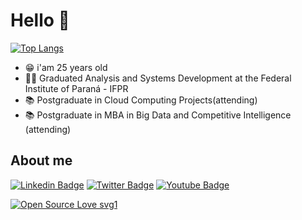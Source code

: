 # Hello 👋

[![Top Langs](https://github-readme-stats.vercel.app/api/top-langs/?username=trallerd&layout=compact&theme=dracula)](https://github.com/trallerd/github-readme-stats) 

- :grin:	i'am 25 years old
- :woman_student:	Graduated Analysis and Systems Development at the Federal Institute of Paraná - IFPR
- :books: Postgraduate in  Cloud Computing Projects(attending)
- :books: Postgraduate in MBA in Big Data and Competitive Intelligence (attending)

## About me

[![Linkedin Badge](https://img.shields.io/badge/LinkedIn-0077B5?style=for-the-badge&logo=linkedin&logoColor=white)](https://www.linkedin.com/in/jeszgoncalves/)
[![Twitter Badge](https://img.shields.io/badge/Twitter-1DA1F2?style=for-the-badge&logo=twitter&logoColor=white)](https://twitter.com/trallerd)
[![Youtube Badge](https://img.shields.io/badge/YouTube-FF0000?style=for-the-badge&logo=youtube&logoColor=white)](https://www.youtube.com/channel/UCHmlPQF6AVr3y7fj7TE-7Hw)

[![Open Source Love svg1](https://badges.frapsoft.com/os/v1/open-source.svg?v=103)](https://github.com/ellerbrock/open-source-badges/)








